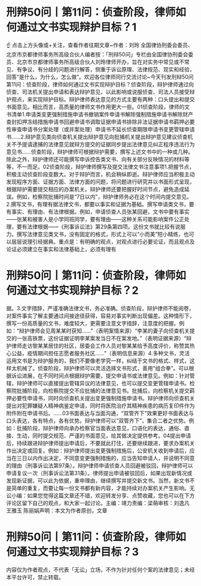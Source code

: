 # 刑辩50问丨第11问：侦查阶段，律师如何通过文书实现辩护目标？1

☝ 点击上方头像或+关注，查看作者往期文章~作者：刘玲 全国律协刑委会委员、北京市京都律师事务所高级合伙人编者按：「刑辩50问」专栏由全国律协刑委会委员、北京市京都律师事务所高级合伙人刘玲律师开办，旨在对实务中常见或不常见、有争议、有分歧的问题进行解答，侧重于诉讼原理、法律规范、现实和经验，回答“是什么，为什么，怎么做”。欢迎各位律师同行交流讨论~今天刊发刑辩50问第11问：侦查阶段，律师如何通过文书实现辩护目标？侦查阶段，辩护律师通过向侦查、司法机关提出申请和表达辩护意见，以此影响或说服侦查、司法人员接受辩护观点，来实现辩护目标。辩护律师表达意见的方式主要有两种：口头提出和提交书面意见。相比而言，高质量的律师文书作用更大一些。01侦查阶段，律师的文书清单1.申请类变更强制措施申请书撤销案件申请书解除强制措施申请书解除财产查封扣押冻结措施申请书回避申请书调取证据申请书排除非法证据申请书羁押必要性审查申请书分案处理（或并案处理）申请书不延长侦查期限申请书变更管辖申请书……2.辩护意见类向侦查机关提出辩护意见向批捕机关提出辩护意见建议侦查机关不予提请逮捕的法律意见就辩方提交的证据同步提出法律意见纠正程序违法行为意见书……侦查阶段，辩护律师可根据辩护需要，撰写上述文书中的一种或几种。除此之外，辩护律师还可能撰写申诉控告类文书、向有关部分反映情况的材料等等，不一而足。02侦查阶段，辩护律师撰写及提交法律文书注意事项1.把握节点，积极主动侦查阶段变数大。对于辩护而言，机会稍纵即逝。辩护律师应当积极主动发现程序方面、证据方面、法律方面的问题，将问题进行研究并以书面形式呈现，根据辩护需要提交相应的办案机关。辩护律师还要把握好时间节点，避免造成延误。例如，检察院批捕时间是“7日以内”，辩护律师务必在这个时间内提交意见。2.撰写文书，有理有据法律文书，都要以事实和证据为基础。撰写申请类文书，要有事实、有理由、有法律根据。例如，申请侦查人员张某回避，文书中要有事实——张某和被害人是小学同班同学，要有理由——这种关系可能影响案件公正处理，要有法律根据——《刑事诉讼法》第29条第四项。这份文书就比较有说服力。撰写法律意见类文书，没有固定的格式，形式上可以“小而美”短小精练，也可以层层说理引经据典。重点是：有明确的观点，对观点进行必要论证，而且观点及论证必须建立在事实和法律基础上，必须有理有

# 刑辩50问丨第11问：侦查阶段，律师如何通过文书实现辩护目标？2

据。3.文字措辞，严谨准确法律文书，务必准确。侦查阶段，辩护律师不能阅卷，对案件事实了解主要通过间接途径获得，容易对事实判断出现偏差。这种情形下，撰写一份高质量的文书，难度较大，更需要注意文字措辞，注意度的把握。例如：“辩护律师会见周某某时获知……”（表明案情来源）“李某的妻子向侦查机关提交的一张高铁票，这份证据证明李某案发当日不在案发地。”（表明证据来源）“辩护律师走访黎某某居住的社区，居委会工作人员对黎某某给予高度评价，称赞其热心公益，疫情期间担任志愿者服务社区……”（表明信息来源）4.多种文书，灵活运用文书是为辩护服务的，我们不要像老学究一样，纠结于文书的格式、样式，这样太机械了。侦查阶段，辩护律师可以灵活选择文书形式，善用“组合拳”。可以根据诉讼进展，在不同时间点根据辩护需要，提交申请书或法律意见。例如：针对管辖，辩护律师可以直接提出管辖异议的法律意见，也可以提交变更管辖申请书。检察院批捕阶段，向检察院提交不应批捕的法律意见书。批捕后，向检察机关提交羁押必要性申请书，同时向侦查机关提出变更强制措施申请书。辩护律师向侦查机关提出对犯罪嫌疑人精神病鉴定申请，同时将医院治疗其精神疾患的病历复印件作为附件附在申请书后。……03书面表达与当面沟通，“双管齐下”效果更好书面表达与口头表达，各有特点，各有优势。辩护律师可以“双管齐下”，集合二者之优势。例如：批捕阶段，辩护律师向承办检察官当面表达意见，口语化的表达，通俗、直接、生动，同时提交规范、严谨的书面意见，给其做决定提供参考。04提出申请后，持续跟进辩护律师提出申请后，不要就此打住，还要继续跟进，要求办案机关作出决定或回复。例如：辩护律师提出变更强制措施后，公安机关收到申请后，应当在三日以内作出决定，不同意变更强制措施的，应当告知申请人，并说明不同意的理由（刑事诉讼法第97条）。辩护律师申请侦查人员回避被驳回，辩护律师可以申请复议一次（刑事诉讼法第31条）。律师提出申请被驳回后，如果出现新情况或发现新证据，可以此为依据，重申理由，继续撰写并提交新文书。当然，新文书不是简单的重复，而要让每一份文书都有新内容，才能持续对办案机关产生影响。无讼小编：如果您觉得这篇文章还不错，欢迎转发分享、点赞收藏，您也可以在下方评论区留下自己的观点，和大家一起讨论。主编：靖力责编：梁萌审核：刘逸凡 王雅玉 陈丽娟声明：本文为作者原创，文章

# 刑辩50问丨第11问：侦查阶段，律师如何通过文书实现辩护目标？3

内容仅为作者观点，不代表「无讼」立场，不作为针对任何个案的法律意见；未经本平台许可，禁止转载。


